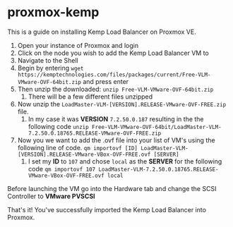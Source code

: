 # proxmox-kemp
This is a guide on installing Kemp Load Balancer on Proxmox VE.

1. Open your instance of Proxmox and login
2. Click on the node you wish to add the Kemp Load Balancer VM to
3. Navigate to the Shell
4. Begin by entering `wget https://kemptechnologies.com/files/packages/current/Free-VLM-VMware-OVF-64bit.zip` and press enter
5. Then unzip the downloaded: `unzip Free-VLM-VMware-OVF-64bit.zip`
    1. There will be a few different files unzipped 
6. Now unzip the `LoadMaster-VLM-[VERSION].RELEASE-VMware-OVF-FREE.zip` file.
    1. In my case it was **VERSION** `7.2.50.0.187` resulting in the the following code `unzip Free-VLM-VMware-OVF-64bit/LoadMaster-VLM-7.2.50.0.18765.RELEASE-VMware-OVF-FREE.zip`
7. Now you we want to add the .ovf file into your list of VM's using the following line of code. `qm importovf [ID] LoadMaster-VLM-[VERSION].RELEASE-VMware-VBox-OVF-FREE.ovf [SERVER]`
    1. I set my **ID** to `107` and chose `local` as the **SERVER** for the following code `qm importovf 107 LoadMaster-VLM-7.2.50.0.18765.RELEASE-VMware-VBox-OVF-FREE.ovf local`

Before launching the VM go into the Hardware tab and change the SCSI Controller to **VMware PVSCSI**

That's it! You've successfully imported the Kemp Load Balancer into Proxmox. 




